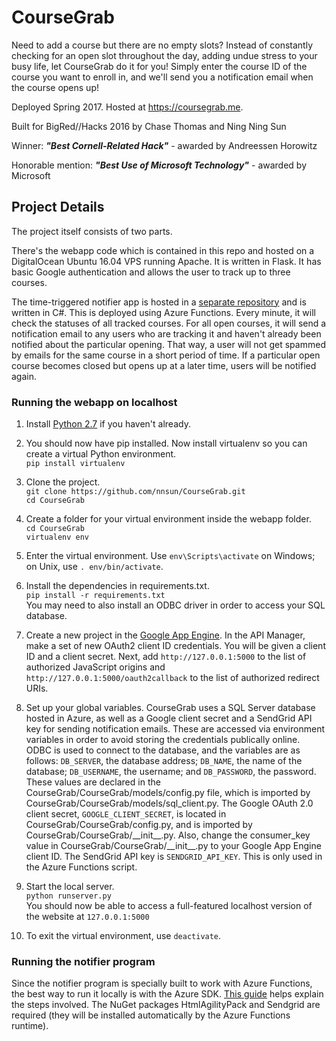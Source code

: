 # CourseGrab

Need to add a course but there are no empty slots? Instead of constantly checking for an open slot throughout the day, adding undue stress to your busy life, let CourseGrab do it for you! Simply enter the course ID of the course you want to enroll in, and we'll send you a notification email when the course opens up!

Deployed Spring 2017. Hosted at https://coursegrab.me. 

Built for BigRed//Hacks 2016 by Chase Thomas and Ning Ning Sun

Winner: ***"Best Cornell-Related Hack"*** - awarded by Andreessen Horowitz

Honorable mention: ***"Best Use of Microsoft Technology"*** - awarded by Microsoft

## Project Details

The project itself consists of two parts.

There's the webapp code which is contained in this repo and hosted on a DigitalOcean Ubuntu 16.04 VPS running Apache. It is written in Flask. It has basic Google authentication and allows the user to track up to three courses. 

The time-triggered notifier app is hosted in a [separate repository](https://github.com/nnsun/CourseGrabNotifier) and is written in C#. This is deployed using Azure Functions. Every minute, it will check the statuses of all tracked courses. For all open courses, it will send a notification email to any users who are tracking it and haven't already been notified about the particular opening. That way, a user will not get spammed by emails for the same course in a short period of time. If a particular open course becomes closed but opens up at a later time, users will be notified again. 

### Running the webapp on localhost

1. Install [Python 2.7](https://www.python.org/downloads/) if you haven't already.

2. You should now have pip installed. Now install virtualenv so you can create a virtual Python environment.  
 ```pip install virtualenv```

3. Clone the project.  
```git clone https://github.com/nnsun/CourseGrab.git```  
```cd CourseGrab```

4. Create a folder for your virtual environment inside the webapp folder.  
```cd CourseGrab```  
```virtualenv env```

5. Enter the virtual environment. Use ```env\Scripts\activate``` on Windows; on Unix, use ```. env/bin/activate```.

6. Install the dependencies in requirements.txt.  
```pip install -r requirements.txt```  
You may need to also install an ODBC driver in order to access your SQL database. 
 
7. Create a new project in the [Google App Engine](https://cloud.google.com/appengine/). In the API Manager, make a set of new OAuth2 client ID credentials. You will be given a client ID and a client secret. Next, add ```http://127.0.0.1:5000``` to the list of authorized JavaScript origins and ```http://127.0.0.1:5000/oauth2callback``` to the list of authorized redirect URIs. 

8. Set up your global variables. CourseGrab uses a SQL Server database hosted in Azure, as well as a Google client secret and a SendGrid API key for sending notification emails. These are accessed via environment variables in order to avoid storing the credentials publically online. 
ODBC is used to connect to the database, and the variables are as follows: ```DB_SERVER```, the database address; ```DB_NAME```, the name of the database; ```DB_USERNAME```, the username; and ```DB_PASSWORD```, the password. These values are declared in the CourseGrab/CourseGrab/models/config.py file, which is imported by CourseGrab/CourseGrab/models/sql_client.py. The Google OAuth 2.0 client secret, ```GOOGLE_CLIENT_SECRET```, is located in CourseGrab/CourseGrab/config.py, and is imported by CourseGrab/CourseGrab/\_\_init\_\_.py. Also, change the consumer_key value in CourseGrab/CourseGrab/\_\_init\_\_.py to your Google App Engine client ID.
The SendGrid API key is ```SENDGRID_API_KEY```. This is only used in the Azure Functions script.

9. Start the local server.  
```python runserver.py```  
You should now be able to access a full-featured localhost version of the website at ```127.0.0.1:5000```
 
 10. To exit the virtual environment, use ```deactivate```.

### Running the notifier program

Since the notifier program is specially built to work with Azure Functions, the best way to run it locally is with the Azure SDK. [This guide](https://blogs.msdn.microsoft.com/webdev/2016/12/01/visual-studio-tools-for-azure-functions/) helps explain the steps involved. The NuGet packages HtmlAgilityPack and Sendgrid are required (they will be installed automatically by the Azure Functions runtime). 
